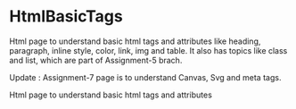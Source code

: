 # HtmlBasicTags

Html page to understand basic html tags and attributes like heading, paragraph, inline style, color, link, img and table.
It also has topics like class and list, which are part of Assignment-5 brach.

Update : Assignment-7 page is to understand Canvas, Svg and meta tags.

Html page to understand basic html tags and attributes

